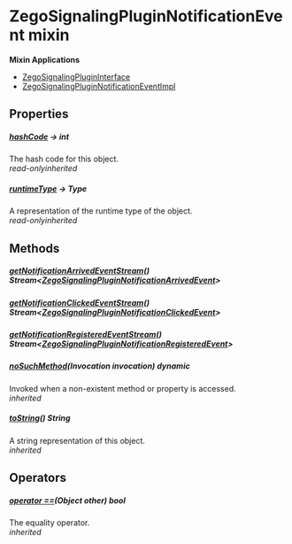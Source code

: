 


# ZegoSignalingPluginNotificationEvent mixin















**Mixin Applications**

- [ZegoSignalingPluginInterface](../zego_uikit_prebuilt_live_audio_room/ZegoSignalingPluginInterface-class.md)
- [ZegoSignalingPluginNotificationEventImpl](../zego_uikit_prebuilt_live_audio_room/ZegoSignalingPluginNotificationEventImpl-class.md)



## Properties

##### [hashCode](../zego_uikit_prebuilt_live_audio_room/ZegoSignalingPluginNotificationEvent/hashCode.md) &#8594; int



The hash code for this object.  
_<span class="feature">read-only</span><span class="feature">inherited</span>_



##### [runtimeType](../zego_uikit_prebuilt_live_audio_room/ZegoSignalingPluginNotificationEvent/runtimeType.md) &#8594; Type



A representation of the runtime type of the object.  
_<span class="feature">read-only</span><span class="feature">inherited</span>_





## Methods

##### [getNotificationArrivedEventStream](../zego_uikit_prebuilt_live_audio_room/ZegoSignalingPluginNotificationEvent/getNotificationArrivedEventStream.md)() Stream&lt;[ZegoSignalingPluginNotificationArrivedEvent](../zego_uikit_prebuilt_live_audio_room/ZegoSignalingPluginNotificationArrivedEvent-class.md)>



  




##### [getNotificationClickedEventStream](../zego_uikit_prebuilt_live_audio_room/ZegoSignalingPluginNotificationEvent/getNotificationClickedEventStream.md)() Stream&lt;[ZegoSignalingPluginNotificationClickedEvent](../zego_uikit_prebuilt_live_audio_room/ZegoSignalingPluginNotificationClickedEvent-class.md)>



  




##### [getNotificationRegisteredEventStream](../zego_uikit_prebuilt_live_audio_room/ZegoSignalingPluginNotificationEvent/getNotificationRegisteredEventStream.md)() Stream&lt;[ZegoSignalingPluginNotificationRegisteredEvent](../zego_uikit_prebuilt_live_audio_room/ZegoSignalingPluginNotificationRegisteredEvent-class.md)>



  




##### [noSuchMethod](../zego_uikit_prebuilt_live_audio_room/ZegoSignalingPluginNotificationEvent/noSuchMethod.md)(Invocation invocation) dynamic



Invoked when a non-existent method or property is accessed.  
_<span class="feature">inherited</span>_



##### [toString](../zego_uikit_prebuilt_live_audio_room/ZegoSignalingPluginNotificationEvent/toString.md)() String



A string representation of this object.  
_<span class="feature">inherited</span>_





## Operators

##### [operator ==](../zego_uikit_prebuilt_live_audio_room/ZegoSignalingPluginNotificationEvent/operator_equals.md)(Object other) bool



The equality operator.  
_<span class="feature">inherited</span>_















